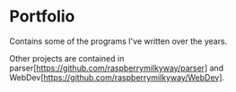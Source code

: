 # Portfolio
Contains some of the programs I've written over the years.

Other projects are contained in parser[https://github.com/raspberrymilkyway/parser] and WebDev[https://github.com/raspberrymilkyway/WebDev].
